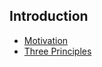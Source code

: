 ## Introduction

* [Motivation](/docs/introduction/Motivation.md)
* [Three Principles](/docs/introduction/ThreePrinciples.md)
